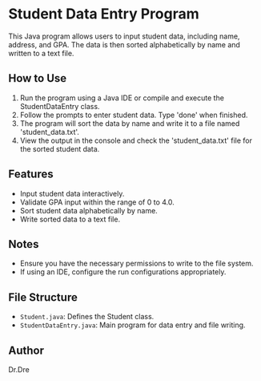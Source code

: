 # Student Data Entry Program

This Java program allows users to input student data, including name, address, and GPA. The data is then sorted alphabetically by name and written to a text file.

## How to Use

1. Run the program using a Java IDE or compile and execute the StudentDataEntry class.
2. Follow the prompts to enter student data. Type 'done' when finished.
3. The program will sort the data by name and write it to a file named 'student_data.txt'.
4. View the output in the console and check the 'student_data.txt' file for the sorted student data.

## Features

- Input student data interactively.
- Validate GPA input within the range of 0 to 4.0.
- Sort student data alphabetically by name.
- Write sorted data to a text file.

## Notes

- Ensure you have the necessary permissions to write to the file system.
- If using an IDE, configure the run configurations appropriately.

## File Structure

- `Student.java`: Defines the Student class.
- `StudentDataEntry.java`: Main program for data entry and file writing.

## Author

Dr.Dre
